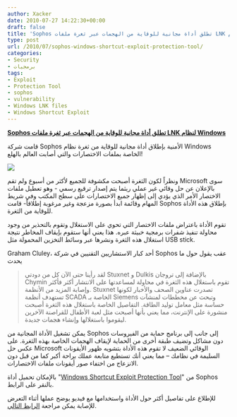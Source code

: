 ```yaml
---
author: Xacker
date: 2010-07-27 14:22:30+00:00
draft: false
title: 'Sophos تطلق أداة مجانية للوقاية من الهجمات عبر ثغرة ملفات LNK لنظام Windows  '
type: post
url: /2010/07/sophos-windows-shortcut-exploit-protection-tool/
categories:
- Security
- برمجيات
tags:
- Exploit
- Protection Tool
- sophos
- vulnerability
- Windows LNK files
- Windows Shortcut Exploit
---
```


**[Sophos تطلق أداة مجانية للوقاية من الهجمات عبر ثغرة ملفات LNK لنظام Windows](https://www.it-scoop.com/2010/07/sophos-windows-shortcut-exploit-protection-tool)**




قامت شركة Sophos الأمنية بإطلاق أداة مجانية للوقاية من ثغرة نظام Windows الخاصة بملفات الاختصارات والتي أصابت العالم بالهلع!




[![](https://www.it-scoop.com/wp-content/uploads/2010/07/sophos-logo-300x225.jpg)
](https://www.it-scoop.com/2010/07/sophos-windows-shortcut-exploit-protection-tool)


ونظراً لكون الثغرة أصبحت مكشوفة للجميع لأكثر من أسبوع ولم تقم Microsoft سوى بالإعلان عن حل وقائي غير عملي ريثما يتم إصدار ترقيع رسمي - وهو تعطيل ملفات الاختصار الأمر الذي يؤدي إلى إظهار جميع الاختصارات على سطح المكتب وفي شريط المهام وقائمة ابدأ بصورة مزعجة وغير مرغوبة إطلاقاً- قامت Sophos بإطلاق هذه الأداة للوقاية من الثغرة.

تقوم الأداة باعتراض ملفات الاختصار التي تحوي على الاستغلال وتقوم بالتحذير من وجود محاولة تنفيذ شفرات برمجية خبيثة عبره. هذا يعني أنها ستقوم بإيقاف المخاطر نتيجة استغلال هذه الثغرة ونشرها عبر وسائط التخزين المحمولة مثل USB stick.

Graham Cluley، أحد كبار الاستشاريين التقنيين في شركة Sophos عقب يقول حول ما يحدث


<blockquote>لقد رأينا حتى الآن كل من دودتي Stuxnet و Dulkis بالإضافة إلى تروجان Chymin تقوم باستغلال هذه الثغرة في محاولة لمساعدتها على الانتشار أكثر فأكثر وإصابة المزيد من الأنظمة. Stuxnet تصدرت عناوين الصحف والأخبار لكونها تستهدف أنظمة SCADA الخاصة بـ Siemens وتبحث عن مخططات لمنشآت حساسة مثل معامل توليد الطاقة. التفاصيل الخاصة باستغلال هذه الثغرة أصبحت منشورة على الإنترنت، مما يعني بأنها أصبحت مثل لعبة الأطفال للقراصنة الآخرين ليقوموا باستغلالها وإنشاء هجمات جديدة.</blockquote>


يمكن تشغيل الأداة المجانية من Sophos إلى جانب إلى برنامج حماية من الفيروسات دون مشاكل وتضيف طبقة أخرى من الحماية لإيقاف الهجمات الخاصة بهذه الثغرة. على عكس حل Microsoft الوقائي الضعيف لا تقوم هذه الأداة بتشويه ظهور الأيقونات السليمة في نظامك – مما يعني أنك تستطيع متابعة عملك براحة أكبر كما من قبل دون الانزعاج من اختفاء صور أيقونات ملفات الاختصارات.

بالإمكان تحميل أداة "[Windows Shortcut Exploit Protection Tool](http://downloads.sophos.com/custom-tools/Sophos%20Windows%20Shortcut%20Exploit%20Protection%20Tool.msi)" من Sophos بالنقر على الرابط.

للإطلاع على تفاصيل أكثر حول الأداة واستخدامها مع فيديو يوضح عملها أثناء التعرض للإصابة يمكن مراجعة [الرابط التالي](http://www.sophos.com/products/free-tools/sophos-windows-shortcut-exploit-protection-tool.html).
